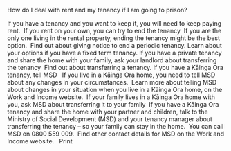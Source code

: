 How do I deal with rent and my tenancy if I am going to prison? 

If you have a tenancy and you want to keep it, you will need to keep paying rent. 
If you rent on your own, you can try to end the tenancy 
If you are the only one living in the rental property, ending the tenancy might be the best option. 
Find out about giving notice to end a periodic tenancy.
Learn about your options if you have a fixed term tenancy.
If you have a private tenancy and share the home with your family, ask your landlord about transferring the tenancy 
Find out about transferring a tenancy.
If you have a Kāinga Ora tenancy, tell MSD  
If you live in a Kāinga Ora home, you need to tell MSD about any changes in your circumstances. 
Learn more about telling MSD about changes in your situation when you live in a Kāinga Ora home, on the Work and Income website. 
If your family lives in a Kāinga Ora home with you, ask MSD about transferring it to your family 
If you have a Kāinga Ora tenancy and share the home with your partner and children, talk to the Ministry of Social Development (MSD) and your tenancy manager about transferring the tenancy – so your family can stay in the home. 
You can call MSD on 0800 559 009. 
Find other contact details for MSD on the Work and Income website.    Print 